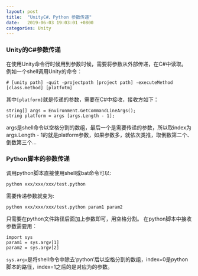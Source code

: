 ```yaml
---
layout: post
title:  "UnityC#、Python 参数传递"
date:   2019-06-03 19:03:01 +0800
categories: Unity
---
```

### Unity的C#参数传递
在使用Unity命令行时候用到参数时候，需要将参数从外部传递，在C#中读取。
例如一个shell调用Unity的命令：

```
# [unity path] -quit -projectpath [project path] -executeMethod [class.method] [platfotm]
```
其中```[platform]```就是传递的参数，需要在C#中接收，接收方如下：
```
string[] args = Environment.GetCommandLineArgs();
string platform = args [args.Length - 1];
```
args是shell命令以空格分割的数组，最后一个是需要传递的参数，所以取index为args.Length - 1的就是platform参数，如果参数多，就依次类推，取倒数第二个、倒数第三个...

### Python脚本的参数传递
调用python脚本直接使用shell或bat命令可以:
```
python xxx/xxx/xxx/test.python
```
需要传递参数就变为:
```
python xxx/xxx/xxx/test.python param1 param2
```
只需要在python文件路径后面加上参数即可，用空格分割。
在python脚本中接收参数需要用：
```
import sys
param1 = sys.argv[1]
param2 = sys.argv[2]
```
```sys.argv```是将shell命令中除去‘python’后以空格分割的数组，index=0是python脚本的路径，index=1之后的是对应为的参数。

